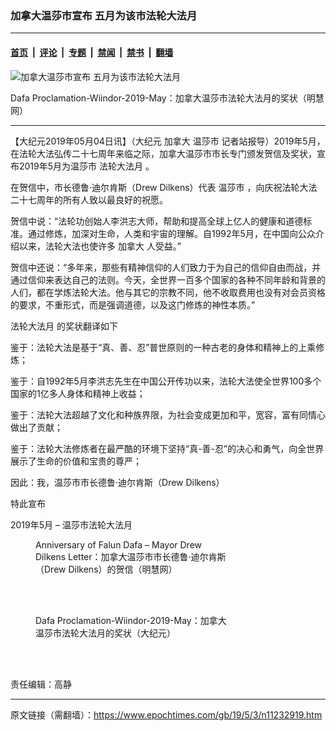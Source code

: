 ### 加拿大温莎市宣布 五月为该市法轮大法月

---

#### [首页](../../../..?n11232919) &nbsp;|&nbsp; [评论](../../../../../epoch-comment?n11232919) &nbsp;|&nbsp; [专题](../../../../../epoch-special?n11232919) &nbsp;|&nbsp; [禁闻](../../../../../epoch-news?n11232919) &nbsp;|&nbsp; [禁书](../../../../../books?n11232919) &nbsp;|&nbsp; [翻墙](https://github.com/gfw-breaker/nogfw/blob/master/README.md?n11232919)


<div><img alt="加拿大温莎市宣布 五月为该市法轮大法月" class="attachment-djy_600_400 size-djy_600_400 wp-post-image" src="https://i.epochtimes.com/assets/uploads/2019/05/2019-5-2-canada-windor-proclamation_02-ss-309x400.jpg"/>
<div class="caption">
 <p>
  Dafa Proclamation-Wiindor-2019-May：加拿大温莎市法轮大法月的奖状（明慧网）
 </p>
</div></div><hr/><div class="post_content" id="artbody" itemprop="articleBody">
 <!-- article content begin -->
 <p>
  【大纪元2019年05月04日讯】（大纪元
  <ok href="https://www.epochtimes.com/gb/tag/%E5%8A%A0%E6%8B%BF%E5%A4%A7.html">
   加拿大
  </ok>
  <ok href="https://www.epochtimes.com/gb/tag/%E6%B8%A9%E8%8E%8E%E5%B8%82.html">
   温莎市
  </ok>
  记者站报导）2019年5月，在法轮大法弘传二十七周年来临之际，加拿大温莎市市长专门颁发贺信及奖状，宣布2019年5月为温莎市
  <ok href="https://www.epochtimes.com/gb/tag/%E6%B3%95%E8%BD%AE%E5%A4%A7%E6%B3%95%E6%9C%88.html">
   法轮大法月
  </ok>
  。
 </p>
 <p>
  在贺信中，市长德鲁·迪尔肯斯（Drew Dilkens）代表
  <ok href="https://www.epochtimes.com/gb/tag/%E6%B8%A9%E8%8E%8E%E5%B8%82.html">
   温莎市
  </ok>
  ，向庆祝法轮大法二十七周年的所有人致以最良好的祝愿。
 </p>
 <p>
  贺信中说：“法轮功创始人李洪志大师，帮助和提高全球上亿人的健康和道德标准。通过修炼，加深对生命，人类和宇宙的理解。自1992年5月，在中国向公众介绍以来，法轮大法也使许多
  <ok href="https://www.epochtimes.com/gb/tag/%E5%8A%A0%E6%8B%BF%E5%A4%A7.html">
   加拿大
  </ok>
  人受益。”
 </p>
 <p>
  贺信中还说：“多年来，那些有精神信仰的人们致力于为自己的信仰自由而战，并通过信仰来表达自己的法则。今天，全世界一百多个国家的各种不同年龄和背景的人们，都在学炼法轮大法。他与其它的宗教不同，他不收取费用也没有对会员资格的要求，不重形式，而是强调道德，以及这门修炼的神性本质。”
 </p>
 <p>
  <ok href="https://www.epochtimes.com/gb/tag/%E6%B3%95%E8%BD%AE%E5%A4%A7%E6%B3%95%E6%9C%88.html">
   法轮大法月
  </ok>
  的奖状翻译如下
 </p>
 <p>
  鉴于：法轮大法是基于“真、善、忍”普世原则的一种古老的身体和精神上的上乘修炼；
 </p>
 <p>
  鉴于：自1992年5月李洪志先生在中国公开传功以来，法轮大法使全世界100多个国家的1亿多人身体和精神上收益；
 </p>
 <p>
  鉴于：法轮大法超越了文化和种族界限，为社会变成更加和平，宽容，富有同情心做出了贡献；
 </p>
 <p>
  鉴于：法轮大法修炼者在最严酷的环境下坚持“真-善-忍”的决心和勇气，向全世界展示了生命的价值和宝贵的尊严；
 </p>
 <p>
  因此：我，温莎市市长德鲁·迪尔肯斯（Drew Dilkens）
 </p>
 <p>
  特此宣布
 </p>
 <p>
  2019年5月 – 温莎市法轮大法月
 </p>
 <figure aria-describedby="caption-attachment-11232926" class="wp-caption aligncenter" id="attachment_11232926" style="width: 309px">
  <ok href="https://i.epochtimes.com/assets/uploads/2019/05/2019-5-2-canada-windor-proclamation_01-ss.jpg" target="_blank">
   <img alt="" class="size-full wp-image-11232926" src="https://i.epochtimes.com/assets/uploads/2019/05/2019-5-2-canada-windor-proclamation_01-ss.jpg"/>
  </ok>
  <br/><figcaption class="wp-caption-text" id="caption-attachment-11232926">
   Anniversary of Falun Dafa – Mayor Drew Dilkens Letter：加拿大温莎市市长德鲁·迪尔肯斯（Drew Dilkens）的贺信（明慧网）
  </figcaption><br/>
 </figure><br/>
 <p>
 </p>
 <figure aria-describedby="caption-attachment-11232925" class="wp-caption aligncenter" id="attachment_11232925" style="width: 309px">
  <ok href="https://i.epochtimes.com/assets/uploads/2019/05/2019-5-2-canada-windor-proclamation_02-ss.jpg" target="_blank">
   <img alt="" class="size-full wp-image-11232925" src="https://i.epochtimes.com/assets/uploads/2019/05/2019-5-2-canada-windor-proclamation_02-ss.jpg"/>
  </ok>
  <br/><figcaption class="wp-caption-text" id="caption-attachment-11232925">
   Dafa Proclamation-Wiindor-2019-May：加拿大温莎市法轮大法月的奖状（大纪元）
  </figcaption><br/>
 </figure><br/>
 <p>
  责任编辑：高静
 </p>
 <!-- article content end -->
 <div id="below_article_ad">
 </div>
</div>


---

原文链接（需翻墙）：https://www.epochtimes.com/gb/19/5/3/n11232919.htm